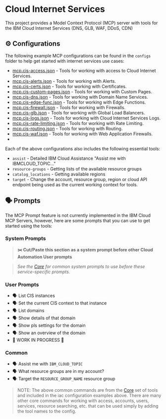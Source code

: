 # Cloud Internet Services

This project provides a Model Context Protocol (MCP) server with tools for the IBM Cloud Internet Services (DNS, GLB, WAF, DDoS, CDN)

## ⚙️ Configurations

The following example MCP configurations can be found in the `configs` folder to help get started with internet services use cases:

- [mcp.cis-access.json](https://github.com/IBM-Cloud/ibmcloud-mcp-server/blob/main/src/cis/configs/mcp.cis-access.json) - Tools for working with access to Cloud Internet Services.
- [mcp.cis-alerts.json](https://github.com/IBM-Cloud/ibmcloud-mcp-server/blob/main/src/cis/configs/mcp.cis-alerts.json) - Tools for working with Alerts.
- [mcp.cis-certs.json](https://github.com/IBM-Cloud/ibmcloud-mcp-server/blob/main/src/cis/configs/mcp.cis-certs.json) - Tools for working with Certificates.
- [mcp.cis-custom-pages.json](https://github.com/IBM-Cloud/ibmcloud-mcp-server/blob/main/src/cis/configs/mcp.cis-custom-pages.json) - Tools for working with Custom Pages.
- [mcp.cis-dns.json](https://github.com/IBM-Cloud/ibmcloud-mcp-server/blob/main/src/cis/configs/mcp.cis-dns.json) - Tools for working with Domain Name Services.
- [mcp.cis-edge-func.json](https://github.com/IBM-Cloud/ibmcloud-mcp-server/blob/main/src/cis/configs/mcp.cis-edge-func.json) - Tools for working with Edge Functions.
- [mcp.cis-firewall.json](https://github.com/IBM-Cloud/ibmcloud-mcp-server/blob/main/src/cis/configs/mcp.cis-firewall.json) - Tools for working with Firewalls.
- [mcp.cis-glb.json](https://github.com/IBM-Cloud/ibmcloud-mcp-server/blob/main/src/cis/configs/mcp.cis-glb.json) - Tools for working with Global Load Balancers.
- [mcp.cis-logs.json](https://github.com/IBM-Cloud/ibmcloud-mcp-server/blob/main/src/cis/configs/mcp.cis-logs.json) - Tools for working with Cloud Internet Services Logs.
- [mcp.cis-rate-limiting.json](https://github.com/IBM-Cloud/ibmcloud-mcp-server/blob/main/src/cis/configs/mcp.cis-rate-limiting.json) - Tools for working with Rate Limiting.
- [mcp.cis-routing.json](https://github.com/IBM-Cloud/ibmcloud-mcp-server/blob/main/src/cis/configs/mcp.cis-routing.json) - Tools for working with Routing.
- [mcp.cis-waf.json](https://github.com/IBM-Cloud/ibmcloud-mcp-server/blob/main/src/cis/configs/mcp.cis-waf.json) - Tools for working with Web Application Firewalls.
-
Each of the above configurations also includes the following essential tools:

- `assist` - Detailed IBM Cloud Assistance "Assist me with IBMCLOUD_TOPIC..."
- `resource-groups` - Getting lists of the available resource groups
- `catalog_locations` - Getting available regions
- `target` - Change the account, resource group, region or cloud API endpoint being used as the current working context for tools.

## 🗣️ Prompts

The MCP Prompt feature is not currently implemented in the IBM Cloud MCP Servers, however, here are some prompts that you can
use to get started using the tools:

### System Prompts

> **✂️ Cut/Paste this section as a system prompt before other Cloud Automation User prompts**

> _See the [Core](https://github.com/IBM-Cloud/ibmcloud-mcp-server/blob/main/src/core/README.md) for common system prompts to use before these service-specific prompts._

### User Prompts

- 🗣️ List CIS instances
- 🗣️ Set the current CIS context to that instance
- 🗣️ List domains
- 🗣️ Show details of that domain
- 🗣️ Show pls settings for the domain
- 🗣️ Show an overview of the domain
- 🚧 WORK IN PROGRESS 🚧

### Common

- 🗣️ Assist me with `IBM_CLOUD_TOPIC`
- 🗣️ What resource groups are in my account?
- 🗣️ Target the `RESOURCE_GROUP_NAME` resource group

> NOTE: The above common commands are from the [Core](https://github.com/IBM-Cloud/ibmcloud-mcp-server/blob/main/src/core/README.md) set of tools and included in the iac configuration examples above.  There are many other core commands for working with access, accounts, users, services, resource searching, etc. that can be used simply by adding the tool names to the config.
